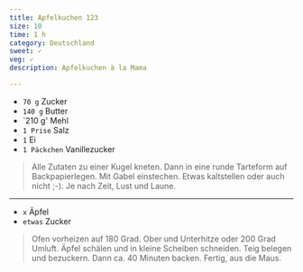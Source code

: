 ```yaml
---
title: Apfelkuchen 123
size: 10
time: 1 h
category: Deutschland
sweet: ✓
veg: ✓
description: Apfelkuchen à la Mama

---
```


- `70 g` Zucker
- `140 g` Butter
- `210 g' Mehl
- `1 Prise` Salz
- `1` Ei
- `1 Päckchen` Vanillezucker

> Alle Zutaten zu einer Kugel kneten. Dann in eine runde Tarteform auf Backpapierlegen. Mit Gabel einstechen. Etwas kaltstellen oder auch nicht ;-). Je nach Zeit, Lust und Laune.

---

- `x` Äpfel
- `etwas` Zucker


> Ofen vorheizen auf 180 Grad. Ober und Unterhitze oder 200 Grad Umluft. Äpfel schälen und in kleine Scheiben schneiden. Teig belegen und bezuckern. Dann ca. 40 Minuten backen. Fertig, aus die Maus. 
